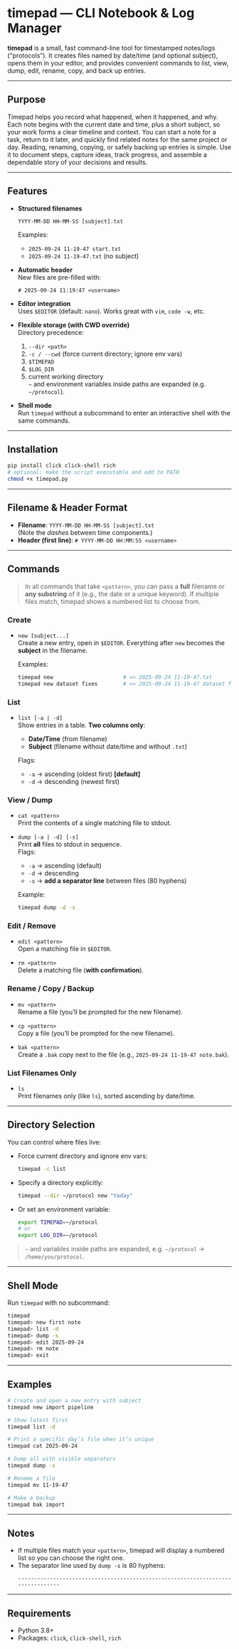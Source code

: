 # timepad — CLI Notebook & Log Manager

**timepad** is a small, fast command-line tool for timestamped notes/logs (“protocols”).
It creates files named by date/time (and optional subject), opens them in your editor,
and provides convenient commands to list, view, dump, edit, rename, copy, and back up entries.

---

## Purpose

Timepad helps you record what happened, when it happened, and why. Each note begins with the current date and time, plus a short subject, so your work forms a clear timeline and context. You can start a note for a task, return to it later, and quickly find related notes for the same project or day. Reading, renaming, copying, or safely backing up entries is simple. Use it to document steps, capture ideas, track progress, and assemble a dependable story of your decisions and results.

---

## Features

- **Structured filenames**  
  ```
  YYYY-MM-DD HH-MM-SS [subject].txt
  ```
  Examples:
  - `2025-09-24 11-19-47 start.txt`
  - `2025-09-24 11-19-47.txt` (no subject)

- **Automatic header**  
  New files are pre-filled with:
  ```
  # 2025-09-24 11:19:47 <username>
  ```

- **Editor integration**  
  Uses `$EDITOR` (default: `nano`). Works great with `vim`, `code -w`, etc.

- **Flexible storage (with CWD override)**  
  Directory precedence:
  1. `--dir <path>`
  2. `-c / --cwd` (force current directory; ignore env vars)
  3. `$TIMEPAD`
  4. `$LOG_DIR`
  5. current working directory  
  `~` and environment variables inside paths are expanded (e.g. `~/protocol`).

- **Shell mode**  
  Run `timepad` without a subcommand to enter an interactive shell with the same commands.

---

## Installation

```bash
pip install click click-shell rich
# optional: make the script executable and add to PATH
chmod +x timepad.py
```

---

## Filename & Header Format

- **Filename**: `YYYY-MM-DD HH-MM-SS [subject].txt`  
  (Note the *dashes* between time components.)
- **Header (first line)**: `# YYYY-MM-DD HH:MM:SS <username>`

---

## Commands

> In all commands that take `<pattern>`, you can pass a **full** filename or **any substring** of it
> (e.g., the date or a unique keyword). If multiple files match, timepad shows a numbered list to choose from.

### Create

- `new [subject...]`  
  Create a new entry, open in `$EDITOR`. Everything after `new` becomes the **subject** in the filename.

  Examples:
  ```bash
  timepad new                      # => 2025-09-24 11-19-47.txt
  timepad new dataset fixes        # => 2025-09-24 11-19-47 dataset fixes.txt
  ```

### List

- `list [-a | -d]`  
  Show entries in a table. **Two columns only**:
  - **Date/Time** (from filename)
  - **Subject** (filename without date/time and without `.txt`)

  Flags:
  - `-a` → ascending (oldest first) **[default]**
  - `-d` → descending (newest first)

### View / Dump

- `cat <pattern>`  
  Print the contents of a single matching file to stdout.

- `dump [-a | -d] [-s]`  
  Print **all** files to stdout in sequence.  
  Flags:
  - `-a` → ascending (default)
  - `-d` → descending
  - `-s` → **add a separator line** between files (80 hyphens)

  Example:
  ```bash
  timepad dump -d -s
  ```

### Edit / Remove

- `edit <pattern>`  
  Open a matching file in `$EDITOR`.

- `rm <pattern>`  
  Delete a matching file (**with confirmation**).

### Rename / Copy / Backup

- `mv <pattern>`  
  Rename a file (you’ll be prompted for the new filename).

- `cp <pattern>`  
  Copy a file (you’ll be prompted for the new filename).

- `bak <pattern>`  
  Create a `.bak` copy next to the file (e.g., `2025-09-24 11-19-47 note.bak`).

### List Filenames Only

- `ls`  
  Print filenames only (like `ls`), sorted ascending by date/time.

---

## Directory Selection

You can control where files live:

- Force current directory and ignore env vars:
  ```bash
  timepad -c list
  ```
- Specify a directory explicitly:
  ```bash
  timepad --dir ~/protocol new "today"
  ```
- Or set an environment variable:
  ```bash
  export TIMEPAD=~/protocol
  # or
  export LOG_DIR=~/protocol
  ```

> `~` and variables inside paths are expanded, e.g. `~/protocol` → `/home/you/protocol`.

---

## Shell Mode

Run `timepad` with no subcommand:

```bash
timepad
timepad> new first note
timepad> list -d
timepad> dump -s
timepad> edit 2025-09-24
timepad> rm note
timepad> exit
```

---

## Examples

```bash
# Create and open a new entry with subject
timepad new import pipeline

# Show latest first
timepad list -d

# Print a specific day’s file when it’s unique
timepad cat 2025-09-24

# Dump all with visible separators
timepad dump -s

# Rename a file
timepad mv 11-19-47

# Make a backup
timepad bak import
```

---

## Notes

- If multiple files match your `<pattern>`, timepad will display a numbered list so you can choose the right one.
- The separator line used by `dump -s` is 80 hyphens:
  ```
  --------------------------------------------------------------------------------
  ```

---

## Requirements

- Python 3.8+
- Packages: `click`, `click-shell`, `rich`

